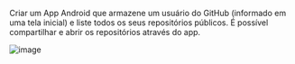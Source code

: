 Criar um App Android que armazene um usuário do GitHub (informado em uma tela inicial) e liste todos os seus repositórios públicos. É possível compartilhar e abrir os repositórios através do app.

![image](https://user-images.githubusercontent.com/5827265/188474294-4472bcc0-24ee-4ccd-80a8-7cee0372e7fa.png)
